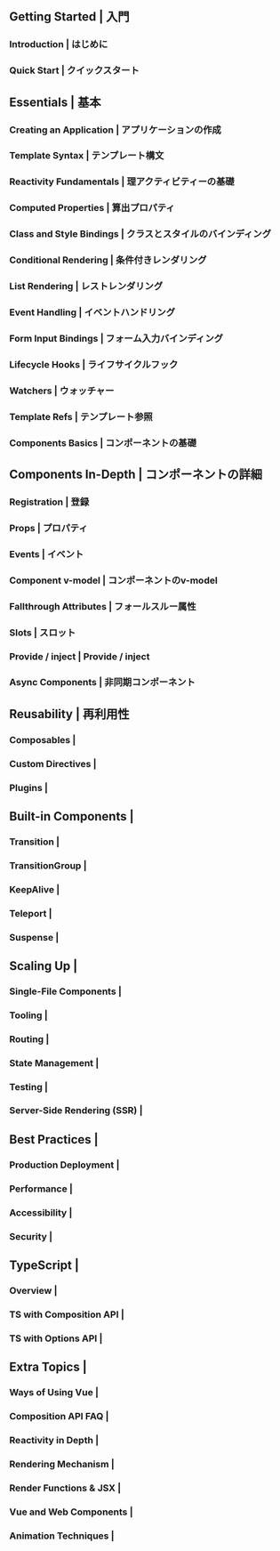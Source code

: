 ## Getting Started | 入門

### Introduction | はじめに

### Quick Start | クイックスタート

## Essentials | 基本

### Creating an Application | アプリケーションの作成

### Template Syntax | テンプレート構文

### Reactivity Fundamentals | 理アクティビティーの基礎

### Computed Properties | 算出プロパティ

### Class and Style Bindings | クラスとスタイルのバインディング

### Conditional Rendering | 条件付きレンダリング

### List Rendering | レストレンダリング

### Event Handling | イベントハンドリング

### Form Input Bindings | フォーム入力バインディング

### Lifecycle Hooks | ライフサイクルフック

### Watchers | ウォッチャー

### Template Refs | テンプレート参照

### Components Basics | コンポーネントの基礎

## Components In-Depth | コンポーネントの詳細

### Registration | 登録

### Props | プロパティ

### Events | イベント

### Component v-model | コンポーネントのv-model

### Fallthrough Attributes | フォールスルー属性

### Slots | スロット

### Provide / inject | Provide / inject

### Async Components | 非同期コンポーネント

## Reusability | 再利用性

### Composables | 

### Custom Directives |

### Plugins |

## Built-in Components |

### Transition |

### TransitionGroup |

### KeepAlive |

### Teleport |

### Suspense |

## Scaling Up |

### Single-File Components |

### Tooling |

### Routing |

### State Management |

### Testing |

### Server-Side Rendering (SSR) |

## Best Practices |

### Production Deployment |

### Performance |

### Accessibility |

### Security |

## TypeScript |

### Overview |

### TS with Composition API |

### TS with Options API |

## Extra Topics |

### Ways of Using Vue |

### Composition API FAQ |

### Reactivity in Depth |

### Rendering Mechanism |

### Render Functions & JSX |

### Vue and Web Components |

### Animation Techniques |
